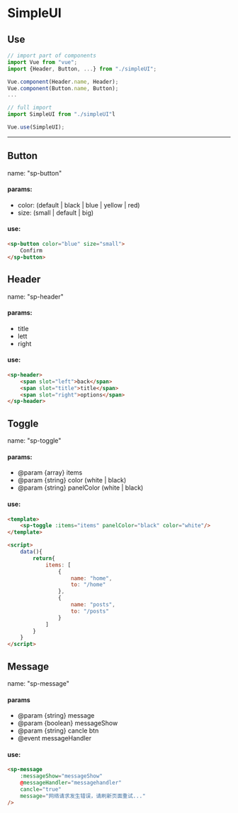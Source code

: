 # SimpleUI

## Use

```javascript
// import part of components
import Vue from "vue";
import {Header, Button, ...} from "./simpleUI";

Vue.component(Header.name, Header);
Vue.component(Button.name, Button);
...

// full import
import SimpleUI from "./simpleUI"l

Vue.use(SimpleUI);
```

---

## Button

name: "sp-button"

#### params:

- color: (default | black | blue | yellow | red)
- size: (small | default | big)

#### use:

```html
<sp-button color="blue" size="small">
    Confirm
</sp-button>
```

## Header

name: "sp-header"

#### params:

- title
- lett
- right

#### use:

```html
<sp-header>
    <span slot="left">back</span>
    <span slot="title">title</span>
    <span slot="right">options</span>
</sp-header>
```

## Toggle

name: "sp-toggle"

#### params:

* @param {array} items
* @param {string} color (white | black)
* @param {string} panelColor (white | black)

#### use:

```html
<template>
    <sp-toggle :items="items" panelColor="black" color="white"/>
</template>

<script>
    data(){
        return{
            items: [
                {
                    name: "home",
                    to: "/home"
                },
                {
                    name: "posts",
                    to: "/posts"
                }
            ]
        }
    }
</script>
```

## Message

name: "sp-message"

#### params

* @param {string} message
* @param {boolean} messageShow
* @param {string} cancle btn
* @event messageHandler

#### use:

```html
<sp-message 
    :messageShow="messageShow"
    @messageHandler="messagehandler" 
    cancle="true" 
    message="网络请求发生错误，请刷新页面重试..."
/>
```